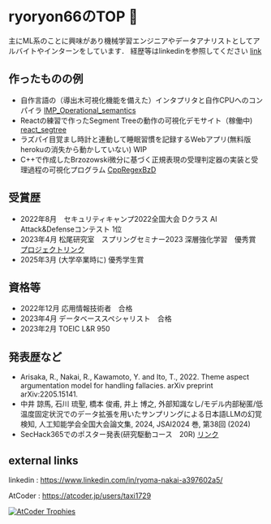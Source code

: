 # ryoryon66のTOP 🍍

主にML系のことに興味があり機械学習エンジニアやデータアナリストとしてアルバイトやインターンをしています．
経歴等はlinkedinを参照してください [link](https://www.linkedin.com/in/ryoma-nakai-a397602a5/)

## 作ったものの例
- 自作言語の（導出木可視化機能を備えた）インタプリタと自作CPUへのコンパイラ
[IMP_Operational_semantics](https://github.com/ryoryon66/IMP_Operational_semantics)
- Reactの練習で作ったSegment Treeの動作の可視化デモサイト（稼働中)
[react_segtree](https://github.com/ryoryon66/react_segtree)
- ラズパイ目覚まし時計と連動して睡眠習慣を記録するWebアプリ(無料版herokuの消失から動かしていない)
WIP
- C++で作成したBrzozowski微分に基づく正規表現の受理判定器の実装と受理過程の可視化プログラム
[CppRegexBzD](https://github.com/ryoryon66/CppRegexBzD)

## 受賞歴
- 2022年8月　セキュリティキャンプ2022全国大会 Dクラス AI Attack&Defenseコンテスト 1位
- 2023年4月	松尾研究室　スプリングセミナー2023 深層強化学習　優秀賞 [プロジェクトリンク](https://github.com/ryoryon66/DynamicReversalOthello)
- 2025年3月	(大学卒業時に) 優秀学生賞

## 資格等
- 2022年12月 応用情報技術者　合格
- 2023年4月  データベーススペシャリスト　合格
- 2023年2月  TOEIC L&R 950

## 発表歴など
- Arisaka, R., Nakai, R., Kawamoto, Y. and Ito, T., 2022. Theme aspect argumentation model for handling fallacies. arXiv preprint arXiv:2205.15141.
- 中井 諒馬, 石川 琉聖, 橋本 俊甫, 井上 博之, 外部知識なし/モデル内部秘匿/低温度固定状況でのデータ拡張を用いたサンプリングによる日本語LLMの幻覚検知, 人工知能学会全国大会論文集, 2024, JSAI2024 巻, 第38回 (2024)
- SecHack365でのポスター発表(研究駆動コース　20R) [リンク](https://sechack365.nict.go.jp/achievement/2023/)

## external links
linkedin : https://www.linkedin.com/in/ryoma-nakai-a397602a5/

AtCoder : https://atcoder.jp/users/taxi1729

[![AtCoder Trophies](https://atcoder-trophies.vercel.app/api/v1/atcoder?username=taxi1729)](https://github.com/KATO-Hiro/AtCoderTrophies)
